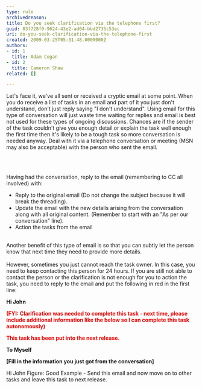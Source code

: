 ```yaml
---
type: rule
archivedreason: 
title: Do you seek clarification via the telephone first?
guid: 03f728f0-9624-43e2-ad04-bbd2735c53ec
uri: do-you-seek-clarification-via-the-telephone-first
created: 2009-03-25T05:31:48.0000000Z
authors:
- id: 1
  title: Adam Cogan
- id: 2
  title: Cameron Shaw
related: []

---
```



Let's face it, we've all sent or received a cryptic email at some point. When you do receive a list of tasks in an email and part of it you just don't understand, don't just reply saying &quot;I don't understand&quot;. Using email for this type of conversation will just waste time waiting for replies and email is best not used for these types of ongoing discussions. Chances are if the sender of the task couldn't give you enough detail or explain the task well enough the first time then it's likely to be a tough task so more conversation is needed anyway. Deal with it via a telephone conversation or meeting (MSN may also be acceptable) with the person who sent the email.

<br><excerpt class='endintro'></excerpt><br>

  <p>Having had the conversation, reply to the email (remembering to CC all involved) with&#58; </p>
<ul>
    <li>Reply to the original email (Do not change the subject because it will break the threading). </li>
    <li>Update the email with the new details arising from the conversation along with all original content. (Remember to start with an &quot;As per our conversation&quot; line). </li>
    <li>Action the tasks from the email </li>
</ul>
<br>
Another benefit of this type of email is so that you can subtly let the person know that next time they need to provide more details.<br>
<br>
However, sometimes you just cannot reach the task owner. In this case, you need to keep contacting this person for 24 hours. If you are still not able to contact the person or the clarification is not enough for you to action the task, you need to reply to the email and put the following in red in the first line&#58; <br>
<p><strong><span class="ms-rteCustom-GreyBox" style="width&#58;574px;height&#58;228px;">Hi John
<p style="color&#58;red;">(FYI&#58; Clarification was needed to complete this task - next time, please include additional information like the below so I can complete this task autonomously)</p>
<p style="color&#58;red;">This task has been put into the next release.</p>
<p><strong>To Myself</strong></p>
<p>[Fill in the information you just got from the conversation]</p>
</span></strong></p>
Hi John <span class="ms-rteCustom-FigureGood">Figure&#58;&#160;Good Example - Send this email and now move on to other tasks and leave this task to next release. </span>



